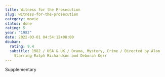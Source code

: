 ```yaml
---
title: Witness for the Prosecution
slug: witness-for-the-prosecution
category: movie
status: done
rating: 5
year: "1982"
date: 2022-03-01 04:54:12+08:00
douban:
  rating: 9.4
  subtitle: 1982 / USA & UK / Drama, Mystery, Crime / Directed by Alan Gibson /
    Starring Ralph Richardson and Deborah Kerr
---
```


Supplementary
